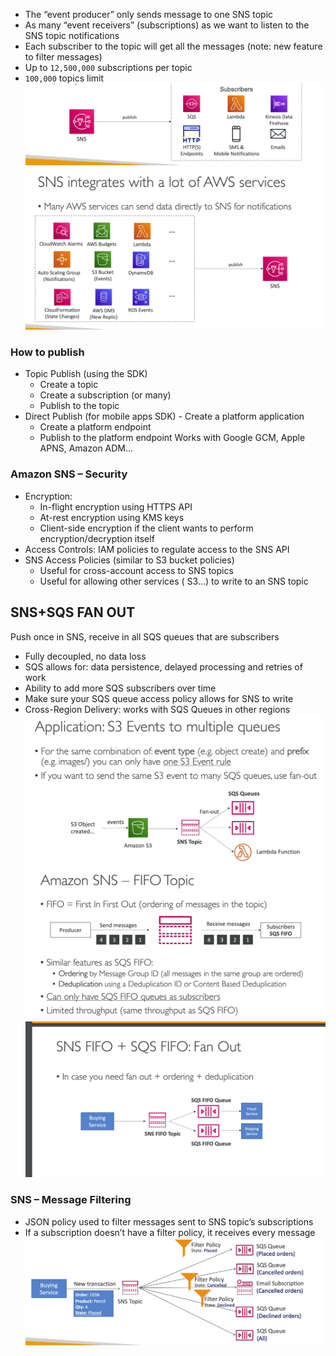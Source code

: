 - The “event producer” only sends message to one SNS topic
- As many “event receivers” (subscriptions) as we want to listen to the SNS topic notifications
- Each subscriber to the topic will get all the messages (note: new feature to filter messages)
- Up to `12,500,000` subscriptions per topic
- `100,000` topics limit
![alt text](image-12.png)
![alt text](image-13.png)

### How to publish
- Topic Publish (using the SDK)
    - Create a topic 
    - Create a subscription (or many) 
    - Publish to the topic 
- Direct Publish (for mobile apps SDK) - Create a platform application 
    - Create a platform endpoint 
    - Publish to the platform endpoint Works with Google GCM, Apple APNS, Amazon ADM…
### Amazon SNS – Security
- Encryption:
    - In-flight encryption using HTTPS API
    - At-rest encryption using KMS keys
    - Client-side encryption if the client wants to perform encryption/decryption itself
- Access Controls: IAM policies to regulate access to the SNS API
- SNS Access Policies (similar to S3 bucket policies)
    - Useful for cross-account access to SNS topics
    - Useful for allowing other services ( S3…) to write to an SNS topic
## SNS+SQS FAN OUT
Push once in SNS, receive in all SQS queues that are subscribers
- Fully decoupled, no data loss
- SQS allows for: data persistence, delayed processing and retries of work
- Ability to add more SQS subscribers over time
- Make sure your SQS queue access policy allows for SNS to write
- Cross-Region Delivery: works with SQS Queues in other regions
![alt text](image-14.png)
![alt text](image-15.png)
![alt text](image-16.png)
### SNS – Message Filtering
- JSON policy used to filter messages sent to SNS topic’s subscriptions
- If a subscription doesn’t have a filter policy, it receives every message
![alt text](image-17.png)